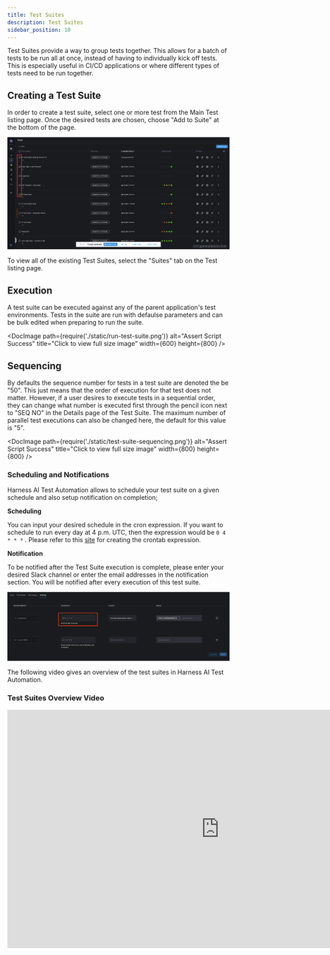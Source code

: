 ```yaml
---
title: Test Suites
description: Test Suites
sidebar_position: 10
---
```

Test Suites provide a way to group tests together. This allows for a batch of tests to be run all at once, instead of having to individually kick off tests. This is especially useful in CI/CD applications or where different types of tests need to be run together.

## Creating a Test Suite

In order to create a test suite, select one or more test from the Main Test listing page. Once the desired tests are chosen, choose "Add to Suite" at the bottom of the page.

![](./static/test-suite-creation.png)

To view all of the existing Test Suites, select the "Suites" tab on the Test listing page.

## Execution

A test suite can be executed against any of the parent application's test environments. Tests in the suite are run with defaulse parameters and can be bulk edited when preparing to run the suite.&#x20;

<DocImage
  path={require('./static/run-test-suite.png')}
  alt="Assert Script Success"
  title="Click to view full size image"
  width={600}
  height={800}
/>

## Sequencing

By defaults the sequence number for tests in a test suite are denoted the be "50". This just means that the order of execution for that test does not matter. However, if a user desires to execute tests in a sequential order, they can change what number is executed first through the pencil icon next to "SEQ NO" in the Details page of the Test Suite. The maximum number of parallel test executions can also be changed here, the default for this value is "5".

<DocImage
  path={require('./static/test-suite-sequencing.png')}
  alt="Assert Script Success"
  title="Click to view full size image"
  width={800}
  height={800}
/>

### Scheduling and Notifications

Harness AI Test Automation  allows to schedule your test suite on a given schedule and also setup notification on completion;

**Scheduling**

You can input your desired schedule in the cron expression. If you want to schedule to run every day at 4 p.m. UTC, then the expression would be `0 4 * * *` . Please refer to this <a href="https://crontab.guru/" target="_blank">site</a> for creating the crontab expression.

**Notification**

To be notified after the Test Suite execution is complete, please enter your desired Slack channel or enter the email addresses in the notification section. You will be notified after every execution of this test suite.

![](./static/test-suite-schedule.png)

The following video gives an overview of the test suites in Harness AI Test Automation. 

### Test Suites Overview Video

<iframe src="https://www.loom.com/embed/82b37c54cbb24b4db74f926c0f719e7a" width="960" height="540" frameborder="0" allowfullscreen></iframe>

